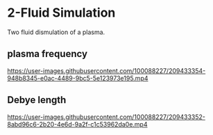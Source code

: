 # 2-Fluid Simulation

Two fluid dismulation of a plasma.

## plasma frequency



https://user-images.githubusercontent.com/100088227/209433354-948b8345-e0ac-4489-9bc5-5e123973e195.mp4


## Debye length

https://user-images.githubusercontent.com/100088227/209433352-8abd96c6-2b20-4e6d-9a2f-c1c53962da0e.mp4

